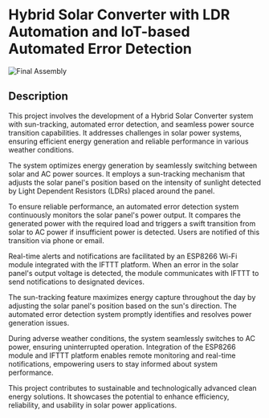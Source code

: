 # Hybrid Solar Converter with LDR Automation and IoT-based Automated Error Detection

![Final Assembly](https://github.com/roshanyadav29/Hybrid-Solar-Tracker/assets/56498395/c3e48599-4b10-401e-9913-05f9d0af9a17)

## Description
This project involves the development of a Hybrid Solar Converter system with sun-tracking, automated error detection, and seamless power source transition capabilities. It addresses challenges in solar power systems, ensuring efficient energy generation and reliable performance in various weather conditions.

The system optimizes energy generation by seamlessly switching between solar and AC power sources. It employs a sun-tracking mechanism that adjusts the solar panel's position based on the intensity of sunlight detected by Light Dependent Resistors (LDRs) placed around the panel.

To ensure reliable performance, an automated error detection system continuously monitors the solar panel's power output. It compares the generated power with the required load and triggers a swift transition from solar to AC power if insufficient power is detected. Users are notified of this transition via phone or email.

Real-time alerts and notifications are facilitated by an ESP8266 Wi-Fi module integrated with the IFTTT platform. When an error in the solar panel's output voltage is detected, the module communicates with IFTTT to send notifications to designated devices.

The sun-tracking feature maximizes energy capture throughout the day by adjusting the solar panel's position based on the sun's direction. The automated error detection system promptly identifies and resolves power generation issues.

During adverse weather conditions, the system seamlessly switches to AC power, ensuring uninterrupted operation. Integration of the ESP8266 module and IFTTT platform enables remote monitoring and real-time notifications, empowering users to stay informed about system performance.

This project contributes to sustainable and technologically advanced clean energy solutions. It showcases the potential to enhance efficiency, reliability, and usability in solar power applications.

